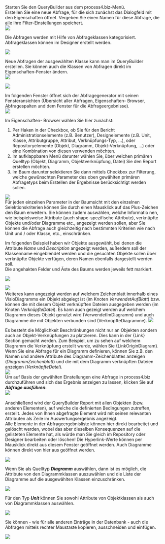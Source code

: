 Starten Sie den QueryBuilder aus dem process4.biz-Menü.  
Erstellen Sie eine neue Abfrage, für die sich zunächst das Dialogfeld
mit den Eigenschaften öffnet. Vergeben Sie einen Namen für diese
Abfrage, die alle Ihre Filter-Einstellungen speichert.  
![](//images.ctfassets.net/utx1h0gfm1om/tAIprWcQJEs42OY2U4a0k/8f97c56695c0867ef7ffc5e0fa6d7088/1017493.png)  
  
Die Abfragen werden mit Hilfe von Abfrageklassen kategorisiert.
Abfrageklassen können im Designer erstellt werden.

![](//images.ctfassets.net/utx1h0gfm1om/7HmpSEFBXGWC06CysIiuUu/e15f55a6cdacbc0c3a993a70d97a6a96/1017505.png)

Neue Abfragen der ausgewählten Klasse kann man im QueryBuilder
erstellen. Sie können auch die Klassen von Abfragen direkt im
Eigenschaften-Fenster ändern.  
![](//images.ctfassets.net/utx1h0gfm1om/3HyXRXWFfq6o8wo40sac6u/9f7f063cacd6b413898756f87152a309/1017501.png)  
  
![](//images.ctfassets.net/utx1h0gfm1om/6uCq54Wm7CSI2AmIiuWEOI/b3337fa6cf0924e98c22947a5ba64648/1017443.png)  
  
Im folgenden Fenster öffnet sich der Abfragegenerator mit seinen
Fensteransichten (Übersicht aller Abfragen, Eigenschaften- Browser,
Abfragespalten und dem Fenster für die Abfrageergebnisse).  
![](//images.ctfassets.net/utx1h0gfm1om/6iLiHejEcwEkWeKeG6gasu/11b7d4fffd46f16d8da9a701a1f508ed/1017438.png)  
  
  
Im Eigenschaften- Browser wählen Sie hier zunächst:

1.  Per Haken in der Checkbox, ob Sie für den Bericht
    Administrationselemente (z.B. Benutzer), Designelemente (z.B. Unit,
    Klasse, Attributgruppe, Attribut, Verknüpfungs-Typ, …), oder
    Repositoryelemente (Objekt, Diagramm, Objekt-Verknüpfung, …) oder
    eine Kombination von diesen verwenden möchten.
2.  Im aufklappbaren Menü darunter wählen Sie, über welchen primären
    Quelltyp (Objekt, Diagramm, Objektverknüpfung, Datei) Sie den Report
    erstellen möchten.
3.  Im Baum darunter selektieren Sie dann mittels Checkbox zur
    Filterung, welche gewünschten Parameter des oben gewählten primären
    Abfragetyps beim Erstellen der Ergebnisse berücksichtigt werden
    sollen. 

![](//images.ctfassets.net/utx1h0gfm1om/4wfKTzjlTOokiGS8w66C4u/7830e07076d15b75bec04b3bec98a634/1017453.png)  
Für jeden einzelnen Parameter in der Baumsicht mit den einzelnen
Selektionskriterien können Sie durch einen Mausklick auf das
Plus-Zeichen den Baum erweitern. Sie können zudem auswählen, welche
Informatio nen, wie beispielsweise Attribute (auch shape-spezifische
Attribute), verknüpfte Objekte und/oder Diagramme etc., angezeigt werden
sollen, aber Sie können die Abfrage auch gleichzeitig nach bestimmten
Kriterien wie nach Unit und / oder Klasse, etc., einschränken.

Im folgenden Beispiel haben wir Objekte ausgewählt, bei denen die
Attribute *Name* und *Description* angezeigt werden, außerdem soll der
Klassenname eingeblendet werden und die gesuchten Objekte sollen über
verknüpfte Objekte verfügen, deren Namen ebenfalls dargestellt werden
soll.  
Die angehakten Felder und Äste des Baums werden jeweils fett markiert.

![](//images.ctfassets.net/utx1h0gfm1om/1YKWGJEYggySiWuUW0esAw/23f50bf0837f955cd7826a8ca4167de1/1017448.png)

![](//images.ctfassets.net/utx1h0gfm1om/5BXJloFPhKmA6CEcokaWyQ/fed28a69c545100efba6fd28818a5b05/1017463.png)   
Weiteres kann angezeigt werden auf welchem Zeichenblatt innerhalb eines
VisioDiagramms ein Objekt abgelegt ist (im Knoten *VerwendetAufBlatt*)
bzw. können die mit diesem Objekt verknüpften Dateien ausgegeben werden
(im Knoten *VerknüpfteDatei*). Es kann auch gezeigt werden auf welchem Diagramm dieses Objekt genutzt wird (VerwendetImDiagramm) und auch Diagramme die mit Objekten verbunden sind (VerknüpfteDiagramme). 
![](//images.ctfassets.net/utx1h0gfm1om/1agFunY4WEE6CysoW4CiGM/ea7a8bf86583ff688cdc6c791c53e492/1017458.png)   
  
Es besteht die Möglichkeit Beschränkungen nicht nur an Objekten sondern auch an Objekt-Verknüpfungen zu platzieren. Dies kann in der {Link} Section gemacht werden. Zum Beispiel,  um zu sehen auf welchem Diagramm die Verknüpfung erstellt wurde, wählen Sie {LinkOriginDiagram}.
Wenn Sie eine Abfrage für ein Diagramm definieren, können Sie z.B. den
Namen und andere Attribute des Diagramm-Zeichenblattes anzeigen
(*DiagrammZeichenblatt*) und die mit dem Diagramm verknüpften Dateien
anzeigen (*VerknüpfteDatei*).  
![](//images.ctfassets.net/utx1h0gfm1om/Y2O9hn2lquy4kQyY2OWmc/f4d69547cab64d9983d9afece2124eb3/1017468.png)  
Um auf Basis der gewählten Einstellungen eine Abfrage in process4.biz
durchzuführen und sich das Ergebnis anzeigen zu lassen, klicken Sie auf
***Abfrage ausführen***:  
![](//images.ctfassets.net/utx1h0gfm1om/s4YxFlDonm4SOwasmWmMc/729bbc438c8a367e6777f6b2b98a1d2b/1017406.png)   
  
Anschließend wird der QueryBuilder Report mit allen Objekten (bzw.
anderen Elementen), auf welche die definierten Bedingungen zutreffen,
erstellt. Jedes von Ihnen abgefragte Element wird mit seinen relevanten
Attributen als Zeile im Auswertungsergebnis angezeigt.  
Alle Elemente in der Abfrageergebnisliste können hier direkt bearbeitet
und gelöscht werden, wobei das aber dieselben Konsequenzen auf die
gelisteten Elemente hat, als würde man Sie gleich im Repository oder
Designer bearbeiten oder löschen! Die Hyperlink-Werte können per
Mausklick direkt aus diesem Fenster geöffnet werden. Auch Diagramme
können direkt von hier aus geöffnet werden. 

![](//images.ctfassets.net/utx1h0gfm1om/6hAGFTfi7YAmiiy464iUaW/1a490611dbd8dd0d652ccdca2d48a1f5/1017401.png)

Wenn Sie als Quelltyp ***Diagramm*** auswählen, dann ist es möglich, die
Attribute von den Diagrammklassen auszuwählen und die Liste der
Diagramme auf die ausgewählten Klassen einzuschränken.

![](//images.ctfassets.net/utx1h0gfm1om/7rJiuP7vW0cUKQgaOSQw2W/c5f808d5beb75e6563190a00549f314f/1017414.png)

Für den Typ ***Unit*** können Sie sowohl Attribute von Objektklassen als
auch von Diagrammklassen auswählen.

![](//images.ctfassets.net/utx1h0gfm1om/2ygs4XpzRW8Oi0M8q4SwQk/484d9756f7efb3008aa6f8202b9c1524/1017662.png)

Sie können - wie für alle anderen Einträge in der Datenbank - auch die
Abfragen mittels rechter Maustaste kopieren, ausschneiden und einfügen.

![](//images.ctfassets.net/utx1h0gfm1om/1YBXXE3KDSiiEo84kY64eu/00d3580e7ad827e4e74fb972436c331f/1017655.png)

